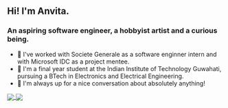 ## Hi! I'm Anvita.

### An aspiring software engineer, a hobbyist artist and a curious being.

- 🔭 I've worked with Societe Generale as a software enginner intern and with Microsoft IDC as a project mentee.
- 🌱 I'm a final year student at the Indian Institute of Technology Guwahati, pursuing a BTech in Electronics and Electrical Engineering.
- 💬 I'm always up for a nice conversation about absolutely anything!
<!--- 👯 I’m looking to collaborate on ...
- 🤔 I’m looking for help with ...  
- 📫 How to reach me: ...
- 😄 I love spicy ramen, white lilies and metaphors!
- ⚡ Fun fact: ... -->

<a href="https://github.com/anuraghazra/github-readme-stats">
  <img align="center" src="https://github-readme-stats.vercel.app/api/pin/?username=anvitakodru&repo=github-readme-stats" />
</a>
<a href="https://github.com/anuraghazra/convoychat">
  <img align="center" src="https://github-readme-stats.vercel.app/api/pin/?username=anvitakodru&repo=convoychat" />
</a>

